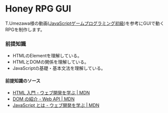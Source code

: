 # Honey RPG GUI
T.Umezawa様の動画([JavaScriptゲームプログラミング初級](https://www.youtube.com/watch?v=RKcFIg1yHOI&list=LL&index=5))を参考にGUIで動くRPGを制作します。

### 前提知識

- HTMLのElementを理解している。
- HTMLとDOMの関係を理解している。
- JavaScriptの基礎・基本文法を理解している。

#### 前提知識のソース
- [HTML 入門 - ウェブ開発を学ぶ | MDN](https://developer.mozilla.org/ja/docs/Learn/HTML/Introduction_to_HTML)
- [DOM の紹介 - Web API | MDN](https://developer.mozilla.org/ja/docs/Web/API/Document_Object_Model/Introduction)
- [JavaScript とは - ウェブ開発を学ぶ | MDN](https://developer.mozilla.org/ja/docs/Learn/JavaScript/First_steps/What_is_JavaScript)
